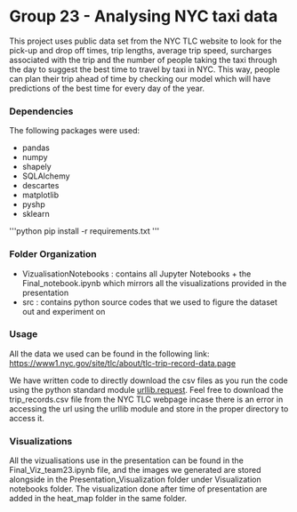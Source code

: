# Group 23 - Analysing NYC taxi data

This project uses public data set from the NYC TLC website to look for the pick-up and drop off times, trip lengths, average trip speed, surcharges associated with the trip and the number of people taking the taxi through the day to suggest the best time to travel by taxi in NYC. This way, people can plan their trip ahead of time by checking our model which will have predictions of the best time for every day of the year.

### Dependencies ###

The following packages were used:

* pandas
* numpy
* shapely
* SQLAlchemy
* descartes
* matplotlib
* pyshp
* sklearn

'''python
pip install -r requirements.txt
'''

### Folder Organization ###
 
 - VizualisationNotebooks : contains all Jupyter Notebooks + the Final_notebook.ipynb which mirrors all the visualizations provided in the presentation
 - src : contains python source codes that we used to figure the dataset out and experiment on

### Usage ###
All the data we used can be found in the following link: https://www1.nyc.gov/site/tlc/about/tlc-trip-record-data.page

We have written code to directly download the csv files as you run the code using the python standard module [urllib.request](https://docs.python.org/3/library/urllib.request.html).
Feel free to download the trip_records.csv file from the NYC TLC webpage incase there is an error in accessing the url using the urllib module and store in the proper directory to access it.


### Visualizations ###
All the vizualisations use in the presentation can be found in the Final_Viz_team23.ipynb file, and the images we generated are stored alongside in the Presentation_Visualization folder under Visualization notebooks folder. The visualization done after time of presentation are added in the heat_map folder in the same folder.

